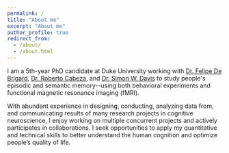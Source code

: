 ```yaml
---
permalink: /
title: "About me"
excerpt: "About me"
author_profile: true
redirect_from: 
  - /about/
  - /about.html
---
```


<!-- About me3
====== -->
I am a 5th-year PhD candidate at Duke University working with [Dr. Felipe De Brigard](https://www.imclab.org), [Dr. Roberto Cabeza](http://cabezalab.org), and [Dr. Simon W. Davis](https://sites.duke.edu/electricdino/) to study people's episodic and semantic memory--using both behavioral experiments and functional magnetic resonance imaging (fMRI).

With abundant experience in designing, conducting, analyzing data from, and communicating results of many research projects in cognitive neuroscience, I enjoy working on multiple concurrent projects and actively participates in collaborations. I seek opportunities to apply my quantitative and technical skills to better understand the human cognition and optimize people’s quality of life.
